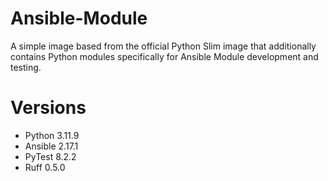 # Ansible-Module

A simple image based from the official Python Slim image that additionally contains Python modules specifically for Ansible Module development and testing.

# Versions

- Python 3.11.9
- Ansible 2.17.1
- PyTest 8.2.2
- Ruff 0.5.0
